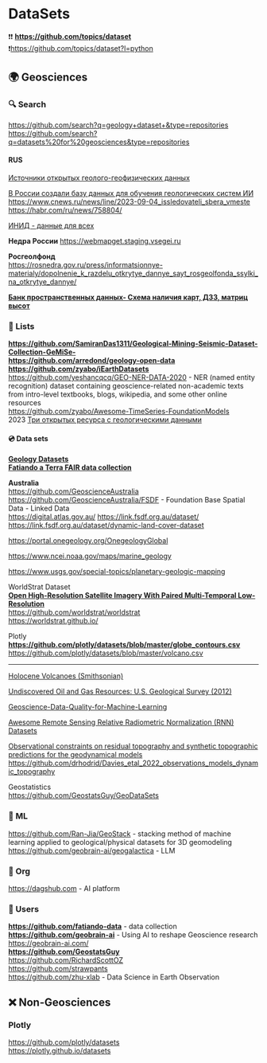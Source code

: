 # DataSets
❗❗ **https://github.com/topics/dataset**                   
❗https://github.com/topics/dataset?l=python                  

## 🌍 Geosciences                         
### 🔍 Search 
https://github.com/search?q=geology+dataset+&type=repositories                           
https://github.com/search?q=datasets%20for%20geosciences&type=repositories

#### RUS 
[Источники открытых геолого-геофизических данных](https://wiki.gis-lab.info/w/Источники_открытых_геолого-геофизических_данных)             

[В России создали базу данных для обучения геологических систем ИИ](https://ai.gov.ru/mediacenter/v-rossii-sozdali-bazu-dannykh-dlya-obucheniya-geologicheskikh-sistem-ii/)             
https://www.cnews.ru/news/line/2023-09-04_issledovateli_sbera_vmeste
https://habr.com/ru/news/758804/

[ИНИД - данные для всех](https://data.rcsi.science)                    

**Недра России**
https://webmapget.staging.vsegei.ru      

**Росгеолфонд**                 
https://rosnedra.gov.ru/press/informatsionnye-materialy/dopolnenie_k_razdelu_otkrytye_dannye_sayt_rosgeolfonda_ssylki_na_otkrytye_dannye/                

**[Банк пространственных данных- Схема наличия карт, ДЗЗ, матриц высот](https://spatialdb.net)**         

### 📄 Lists
**https://github.com/SamiranDas1311/Geological-Mining-Seismic-Dataset-Collection-GeMiSe-**                     
**https://github.com/arredond/geology-open-data**      
**https://github.com/zyabo/iEarthDatasets**              
https://github.com/yeshancqcq/GEO-NER-DATA-2020 - NER (named entity recognition) dataset containing geoscience-related non-academic texts from intro-level textbooks, blogs, wikipedia, and some other online resources           
https://github.com/zyabo/Awesome-TimeSeries-FoundationModels                     
2023 [Три открытых ресурса с геологическими данными](https://cartetika.ru/tpost/g6dop9luc1-tri-otkritih-resursa-s-geologicheskimi-d)             

#### 💿 Data sets
**[Geology Datasets](https://dagshub.com/datasets/geology/)**                                     
**[Fatiando a Terra FAIR data collection](https://github.com/fatiando-data)**                                  

**Australia**  
https://github.com/GeoscienceAustralia            
https://github.com/GeoscienceAustralia/FSDF - Foundation Base Spatial Data - Linked Data             
https://digital.atlas.gov.au/
https://link.fsdf.org.au/dataset/
https://link.fsdf.org.au/dataset/dynamic-land-cover-dataset                              

https://portal.onegeology.org/OnegeologyGlobal                   

https://www.ncei.noaa.gov/maps/marine_geology              

https://www.usgs.gov/special-topics/planetary-geologic-mapping               

WorldStrat Dataset                                
**[Open High-Resolution Satellite Imagery With Paired Multi-Temporal Low-Resolution](https://zenodo.org/records/6810792)**                   
https://github.com/worldstrat/worldstrat               
https://worldstrat.github.io/            

Plotly                          
**https://github.com/plotly/datasets/blob/master/globe_contours.csv**               
https://github.com/plotly/datasets/blob/master/volcano.csv  

- - -

[Holocene Volcanoes (Smithsonian)](https://volcano.si.edu)

[Undiscovered Oil and Gas Resources: U.S. Geological Survey (2012)](https://pubs.er.usgs.gov/publication/ds69FF)           

[Geoscience-Data-Quality-for-Machine-Learning](https://github.com/RichardScottOZ/Geoscience-Data-Quality-for-Machine-Learning)            

[Awesome Remote Sensing Relative Radiometric Normalization (RNN) Datasets](https://github.com/ArminMoghimi/Awesome-Remote-Sensing-Relative-Radiometric-Normalization-Datasets)                                             

[Observational constraints on residual topography and synthetic topographic predictions for the geodynamical models](https://github.com/drhodrid/Davies_etal_NGeo_2019_Datasets)                      
https://github.com/drhodrid/Davies_etal_2022_observations_models_dynamic_topography                 

Geostatistics                 
https://github.com/GeostatsGuy/GeoDataSets                                   

### 🚗 ML              
https://github.com/Ran-Jia/GeoStack - stacking method of machine learning applied to geological/physical datasets for 3D geomodeling                      
https://github.com/geobrain-ai/geogalactica - LLM      


### 🏢 Org 
https://dagshub.com - AI platform      

### 👨 Users                
**https://github.com/fatiando-data** - data collection                                   
**https://github.com/geobrain-ai** - Using AI to reshape Geoscience research     https://geobrain-ai.com/                              
**https://github.com/GeostatsGuy**                 
https://github.com/RichardScottOZ             
https://github.com/strawpants                    
https://github.com/zhu-xlab - Data Science in Earth Observation          

## ❌ Non-Geosciences                   
###  


### Plotly                 
https://github.com/plotly/datasets            
https://plotly.github.io/datasets         
